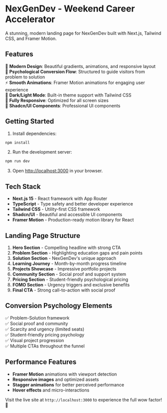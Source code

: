 # NexGenDev - Weekend Career Accelerator

A stunning, modern landing page for NexGenDev built with Next.js, Tailwind CSS, and Framer Motion.

## Features

🚀 **Modern Design**: Beautiful gradients, animations, and responsive layout  
🎯 **Psychological Conversion Flow**: Structured to guide visitors from problem to solution  
⚡ **Smooth Animations**: Framer Motion animations for engaging user experience  
🎨 **Dark/Light Mode**: Built-in theme support with Tailwind CSS  
📱 **Fully Responsive**: Optimized for all screen sizes  
🧩 **Shadcn/UI Components**: Professional UI components  

## Getting Started

1. Install dependencies:
```bash
npm install
```

2. Run the development server:
```bash
npm run dev
```

3. Open [http://localhost:3000](http://localhost:3000) in your browser.

## Tech Stack

- **Next.js 15** - React framework with App Router
- **TypeScript** - Type safety and better developer experience
- **Tailwind CSS** - Utility-first CSS framework
- **Shadcn/UI** - Beautiful and accessible UI components
- **Framer Motion** - Production-ready motion library for React

## Landing Page Structure

1. **Hero Section** - Compelling headline with strong CTA
2. **Problem Section** - Highlighting education gaps and pain points
3. **Solution Section** - NexGenDev's unique approach
4. **Learning Journey** - Month-by-month progress timeline
5. **Projects Showcase** - Impressive portfolio projects
6. **Community Section** - Social proof and support system
7. **Pricing Section** - Student-friendly psychological pricing
8. **FOMO Section** - Urgency triggers and exclusive benefits
9. **Final CTA** - Strong call-to-action with social proof

## Conversion Psychology Elements

✅ Problem-Solution framework  
✅ Social proof and community  
✅ Scarcity and urgency (limited seats)  
✅ Student-friendly pricing psychology  
✅ Visual project progression  
✅ Multiple CTAs throughout the funnel  

## Performance Features

- **Framer Motion** animations with viewport detection
- **Responsive images** and optimized assets  
- **Stagger animations** for better perceived performance
- **Hover effects** and micro-interactions

Visit the live site at `http://localhost:3000` to experience the full wow factor! 🎉